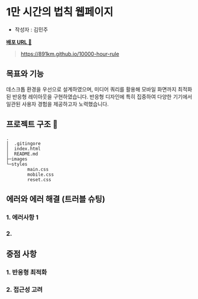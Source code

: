 # 1만 시간의 법칙 웹페이지

- 작성자 : 김민주

**[배포 URL 🔗](https://891km.github.io/10000-hour-rule)**

> https://891km.github.io/10000-hour-rule

## 목표와 기능

데스크톱 환경을 우선으로 설계하였으며, 미디어 쿼리를 활용해 모바일 화면까지 최적화된 반응형 레이아웃을 구현하였습니다.
반응형 디자인에 특히 집중하여 다양한 기기에서 일관된 사용자 경험을 제공하고자 노력했습니다.

## 프로젝트 구조 📂

```
.
│  .gitingore
│  index.html
│  README.md
├─images
└─styles
        main.css
        mobile.css
        reset.css
```

## 에러와 에러 해결 (트러블 슈팅)

### 1. 에러사항 1

### 2.

## 중점 사항

### 1. 반응형 최적화

### 2. 접근성 고려
